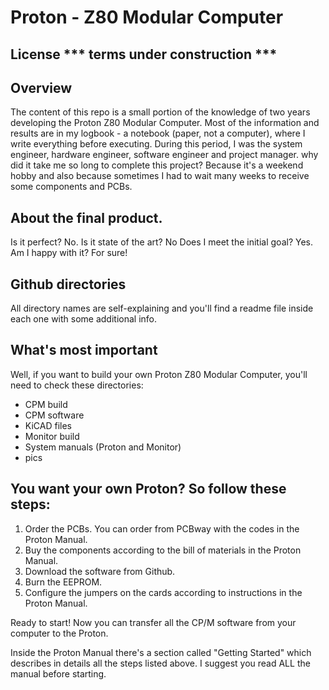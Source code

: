 # Proton - Z80 Modular Computer #

## License *** terms under construction *** ##

## Overview ##

The content of this repo is a small portion of the knowledge of two years developing the Proton Z80 Modular Computer. Most of the information and results are in my logbook - a notebook (paper, not a computer), where I write everything before executing. During this period, I was the system engineer, hardware engineer, software engineer and project manager. why did it take me so long to complete this project? Because it's a weekend hobby and also because sometimes I had to wait many weeks to receive some components and PCBs.  

## About the final product. ##

Is it perfect? No.
Is it state of the art? No
Does I meet the initial goal? Yes.
Am I happy with it? For sure!

## Github directories ##

All directory names are self-explaining and you'll find a readme file inside each one with some additional info.

## What's most important ##

Well, if you want to build your own Proton Z80 Modular Computer, you'll need to check these directories:

- CPM build
- CPM software
- KiCAD files
- Monitor build
- System manuals (Proton and Monitor)
- pics

## You want your own Proton? So follow these steps: ##

1) Order the PCBs. You can order from PCBway with the codes in the Proton Manual.
2) Buy the components according to the bill of materials in the Proton Manual.
3) Download the software from Github.
4) Burn the EEPROM.
5) Configure the jumpers on the cards according to instructions in the Proton Manual.

Ready to start! Now you can transfer all the CP/M software from your computer to the Proton.

Inside the Proton Manual there's a section called "Getting Started" which describes in details all the steps listed above. I suggest you read ALL the manual before starting.
